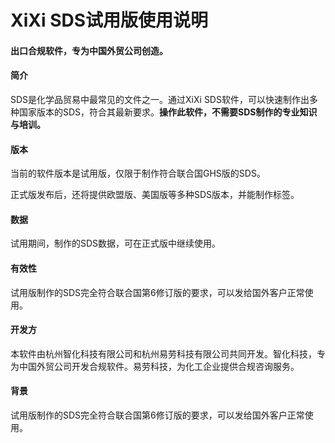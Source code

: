# XiXi SDS试用版使用说明

#### 

#### 出口合规软件，专为中国外贸公司创造。

#### 

#### 简介

SDS是化学品贸易中最常见的文件之一。通过XiXi SDS软件，可以快速制作出多种国家版本的SDS，符合其最新要求。**操作此软件，不需要SDS制作的专业知识与培训。**

#### 版本

当前的软件版本是试用版，仅限于制作符合联合国GHS版的SDS。

正式版发布后，还将提供欧盟版、美国版等多种SDS版本，并能制作标签。

#### 数据

试用期间，制作的SDS数据，可在正式版中继续使用。

#### 有效性

试用版制作的SDS完全符合联合国第6修订版的要求，可以发给国外客户正常使用。

#### 开发方

本软件由杭州智化科技有限公司和杭州易劳科技有限公司共同开发。智化科技，专为中国外贸公司开发合规软件。易劳科技，为化工企业提供合规咨询服务。

#### 背景

试用版制作的SDS完全符合联合国第6修订版的要求，可以发给国外客户正常使用。

